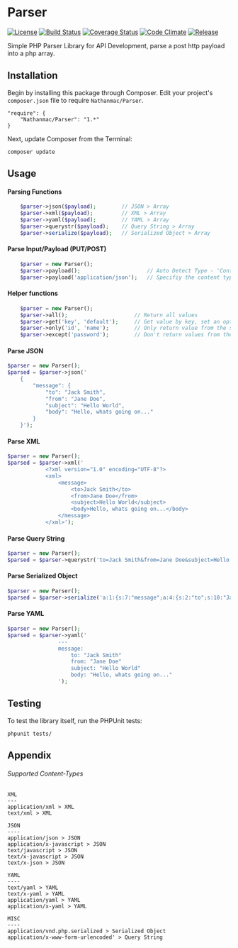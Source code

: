 Parser
======

[![License](http://img.shields.io/packagist/l/nathanmac/parser.svg)](https://github.com/nathanmac/Parser/blob/master/LICENSE.md)
[![Build Status](https://travis-ci.org/nathanmac/Parser.svg?branch=master)](https://travis-ci.org/nathanmac/Parser)
[![Coverage Status](https://coveralls.io/repos/nathanmac/Parser/badge.png?branch=master)](https://coveralls.io/r/nathanmac/Parser?branch=master)
[![Code Climate](https://codeclimate.com/github/nathanmac/Parser.png)](https://codeclimate.com/github/nathanmac/Parser)
[![Release](http://img.shields.io/github/release/nathanmac/parser.svg)](https://github.com/nathanmac/Parser/releases)

Simple PHP Parser Library for API Development, parse a post http payload into a php array.

Installation
------------

Begin by installing this package through Composer. Edit your project's `composer.json` file to require `Nathanmac/Parser`.

	"require": {
		"Nathanmac/Parser": "1.*"
	}

Next, update Composer from the Terminal:

    composer update

Usage
-----

#### Parsing Functions
```php
	$parser->json($payload);		// JSON > Array
	$parser->xml($payload);		    // XML > Array
	$parser->yaml($payload);		// YAML > Array
	$parser->querystr($payload);	// Query String > Array
	$parser->serialize($payload);	// Serialized Object > Array
```

#### Parse Input/Payload (PUT/POST)
```php
    $parser = new Parser();
	$parser->payload();		                // Auto Detect Type - 'Content Type' HTTP Header
	$parser->payload('application/json');	// Specifiy the content type
```

#### Helper functions
```php
    $parser = new Parser();
    $parser->all();                     // Return all values
    $parser->get('key', 'default');     // Get value by key, set an optional default.
    $parser->only('id', 'name');        // Only return value from the selected keys.
    $parser->except('password');        // Don't return values from the selected keys.
```

#### Parse JSON
```php
$parser = new Parser();
$parsed = $parser->json('
	{
		"message": {
			"to": "Jack Smith",
			"from": "Jane Doe",
			"subject": "Hello World",
			"body": "Hello, whats going on..."
		}
	}');
```

#### Parse XML
```php
$parser = new Parser();
$parsed = $parser->xml('
			<?xml version="1.0" encoding="UTF-8"?>
			<xml>
				<message>
					<to>Jack Smith</to>
					<from>Jane Doe</from>
					<subject>Hello World</subject>
					<body>Hello, whats going on...</body>
				</message>
			</xml>');
```

#### Parse Query String
```php
$parser = new Parser();
$parsed = $parser->querystr('to=Jack Smith&from=Jane Doe&subject=Hello World&body=Hello, whats going on...');
```

#### Parse Serialized Object
```php
$parser = new Parser();
$parsed = $parser->serialize('a:1:{s:7:"message";a:4:{s:2:"to";s:10:"Jack Smith";s:4:"from";s:8:"Jane Doe";s:7:"subject";s:11:"Hello World";s:4:"body";s:24:"Hello, whats going on...";}}');
```

#### Parse YAML
```php
$parser = new Parser();
$parsed = $parser->yaml('
				---
				message:
				    to: "Jack Smith"
				    from: "Jane Doe"
				    subject: "Hello World"
				    body: "Hello, whats going on..."
				');
```

Testing
-------

To test the library itself, run the PHPUnit tests:

    phpunit tests/


Appendix
--------

###### Supported Content-Types
```
XML
---
application/xml > XML
text/xml > XML

JSON
----
application/json > JSON
application/x-javascript > JSON
text/javascript > JSON
text/x-javascript > JSON
text/x-json > JSON

YAML
----
text/yaml > YAML
text/x-yaml > YAML
application/yaml > YAML
application/x-yaml > YAML

MISC
----
application/vnd.php.serialized > Serialized Object
application/x-www-form-urlencoded' > Query String
```
